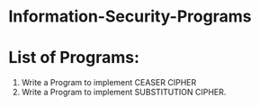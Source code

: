 # Information-Security-Programs

<h1> List of Programs: </h1>

1) Write a Program to implement CEASER CIPHER
2) Write a Program to implement SUBSTITUTION CIPHER.

